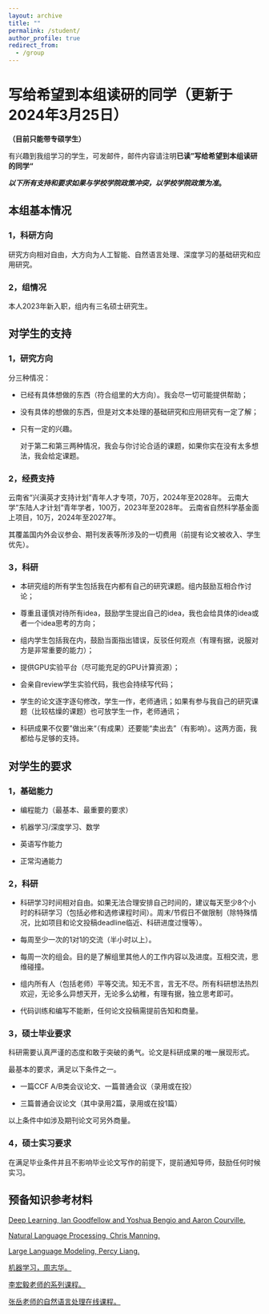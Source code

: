 ```yaml
---
layout: archive
title: ""
permalink: /student/
author_profile: true
redirect_from:
  - /group
---
```

# 写给希望到本组读研的同学（更新于2024年3月25日）

**（目前只能带专硕学生）**

有兴趣到我组学习的学生，可发邮件，邮件内容请注明**已读”写给希望到本组读研的同学“**

***以下所有支持和要求如果与学校学院政策冲突，以学校学院政策为准*。**

## 本组基本情况

### 1，科研方向

研究方向相对自由，大方向为人工智能、自然语言处理、深度学习的基础研究和应用研究。

### 2，组情况

本人2023年新入职，组内有三名硕士研究生。

## 对学生的支持

### 1，研究方向

分三种情况：

- 已经有具体想做的东西（符合组里的大方向）。我会尽一切可能提供帮助；
  
- 没有具体的想做的东西，但是对文本处理的基础研究和应用研究有一定了解；
  
- 只有一定的兴趣。
  
  对于第二和第三两种情况，我会与你讨论合适的课题，如果你实在没有太多想法，我会给定课题。
  

### 2，经费支持

云南省“兴滇英才⽀持计划”青年⼈才专项，70万，2024年至2028年。
云南⼤学“东陆⼈才计划“青年学者，100万，2023年至2028年。
云南省自然科学基金面上项目，10万，2024年至2027年。

其覆盖国内外会议参会、期刊发表等所涉及的一切费用（前提有论文被收入、学生优先）。

### 3，科研

- 本研究组的所有学生包括我在内都有自己的研究课题。组内鼓励互相合作讨论；
  
- 尊重且谨慎对待所有idea，鼓励学生提出自己的idea，我也会给具体的idea或者一个idea思考的方向；
  
- 组内学生包括我在内，鼓励当面指出错误，反驳任何观点（有理有据，说服对方是非常重要的能力）；
  
- 提供GPU实验平台（尽可能充足的GPU计算资源）；
  
- 会亲自review学生实验代码，我也会持续写代码；
  
- 学生的论文逐字逐句修改，学生一作，老师通讯；如果有参与我自己的研究课题（比较枯燥的课题）也可放学生一作，老师通讯；
  
- 科研成果不仅要”做出来“（有成果）还要能“卖出去”（有影响）。这两方面，我都给与足够的支持。
  

## 对学生的要求

### 1，基础能力

- 编程能力（最基本、最重要的要求）
  
- 机器学习/深度学习、数学
  
- 英语写作能力
  
- 正常沟通能力
  

### 2，科研

- 科研学习时间相对自由。如果无法合理安排自己时间的，建议每天至少8个小时的科研学习（包括必修和选修课程时间）。周末/节假日不做限制（除特殊情况，比如项目和论文投稿deadline临近、科研进度过慢等）。
  
- 每周至少一次的1对1的交流（半小时以上）。
  
- 每周一次的组会。目的是了解组里其他人的工作内容以及进度。互相交流，思维碰撞。
  
- 组内所有人（包括老师）平等交流。知无不言，言无不尽。所有科研想法热烈欢迎，无论多么异想天开，无论多么幼稚，有理有据，独立思考即可。
  
- 代码训练和编写不能断，任何论文投稿需提前告知和商量。
  
### 3，硕士毕业要求

科研需要认真严谨的态度和敢于突破的勇气。论文是科研成果的唯一展现形式。

最基本的要求，满足以下条件之一。

- 一篇CCF A/B类会议论文、一篇普通会议（录用或在投）
  
- 三篇普通会议论文（其中录用2篇，录用或在投1篇）
  
以上条件中如涉及期刊论文可另外商量。

### 4，硕士实习要求

在满足毕业条件并且不影响毕业论文写作的前提下，提前通知导师，鼓励任何时候实习。

## 预备知识参考材料

[Deep Learning, Ian Goodfellow and Yoshua Bengio and Aaron Courville.](https://www.deeplearningbook.org/)

[Natural Language Processing, Chris Manning.](https://web.stanford.edu/class/cs224n/)

[Large Language Modeling, Percy Liang.](https://stanford-cs324.github.io/winter2022/)

[机器学习，周志华。](https://cs.nju.edu.cn/zhouzh/zhouzh.files/publication/MLbook2016.htm)

[李宏毅老师的系列课程。](https://speech.ee.ntu.edu.tw/~tlkagk/talk.html)

[张岳老师的自然语言处理在线课程。](https://www.bilibili.com/video/BV1r3411q74d/)
